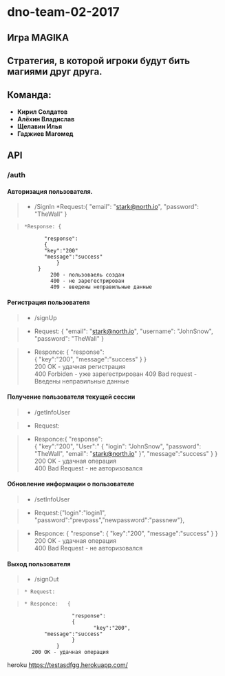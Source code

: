 # dno-team-02-2017
## Игра MAGIKA
## Стратегия, в которой игроки будут бить магиями друг друга. 
## Команда:
  * **Кирил Солдатов**
  * **Алёхин Владислав**
  * **Щелавин Илья**
  * **Гаджиев Магомед**

## API
###  /auth
#### Авторизация пользователя.
>* /SignIn
>     *Request:{ "email": "stark@north.io", "password": "TheWall" }

>     *Response: {
	            "response":		
  	         	{
 				"key":"200"
				"message":"success"
         	        }
	          }
                  200 - пользоваель создан
                  400 - не зарегестрирован
                  409 - введены неправильные данные
		  
#### Регистрация пользователя  
>* /signUp

>    * Request: { "email": "stark@north.io", "username": "JohnSnow", "password": "TheWall" }

>    * Responce:
        {
		"response":		
  			{
				"key":"200",
				"message":"success"
			}
	}       
         200 OK - удачная регистрация  
         400 Forbiden - уже зарегестрирован
	 409 Bad request - Введены неправильные данные
#### Получение пользователя текущей сессии  
>* /getInfoUser

>    * Request: 
            
>    * Responce:{
                  "response":		
                    {
                    "key":"200",
                    "User":"
                      {
                        "login": "JohnSnow", 
                        "password": "TheWall",
                         "email": "stark@north.io"
                    }”,
                    "message":"success"
                  }
                }  
             200 OK - удачная операция  
             400 Bad Request - не авторизовался 

#### Обновление информации о пользователе  
>* /setInfoUser

>    * Request:{"login":"login1", "password":"prevpass","newpassword":"passnew"},
	    
>    * Responce:
                  {
                        "response":
                        {
                        	 "key":"200",
				 "message":"success"
                        }
                   }            
                      200 OK - удачная операция  
                      400 Bad Request - не авторизовался
#### Выход пользователя  
>* /signOut

>     * Request: 

>     * Responce:	{
                       	 "response":
                       	 {
                       	        "key":"200",
				"message":"success"
                       	 }
                   	}   
		   	200 OK - удачная операция  




heroku https://testasdfgg.herokuapp.com/

